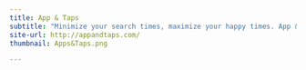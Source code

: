 ```yaml
---
title: App & Taps
subtitle: "Minimize your search times, maximize your happy times. App & Taps."
site-url: http://appandtaps.com/
thumbnail: Apps&Taps.png

---
```

